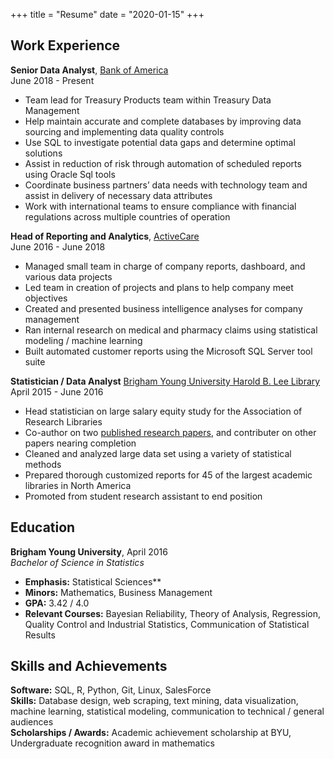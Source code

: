 +++
title = "Resume"
date = "2020-01-15"
+++

## Work Experience

**Senior Data Analyst**, [Bank of America](https://www.bankofamerica.com/)  
June 2018 - Present

- Team lead for Treasury Products team within Treasury Data Management
- Help maintain accurate and complete databases by improving data sourcing and implementing data quality controls
- Use SQL to investigate potential data gaps and determine optimal solutions
- Assist in reduction of risk through automation of scheduled reports using Oracle Sql tools
- Coordinate business partners’ data needs with technology team and assist in delivery of necessary data attributes
- Work with international teams to ensure compliance with financial regulations across multiple
countries of operation

**Head of Reporting and Analytics**, [ActiveCare](https://www.activecare.com/)  
June 2016 - June 2018
  
  - Managed small team in charge of company reports, dashboard, and various data projects
  - Led team in creation of projects and plans to help company meet objectives
  - Created and presented business intelligence analyses for company management
  - Ran internal research on medical and pharmacy claims using statistical modeling / machine learning
  - Built automated customer reports using the Microsoft SQL Server tool suite

**Statistician / Data Analyst** [Brigham Young University Harold B. Lee Library](https://lib.byu.edu/)  
April 2015 - June 2016

  - Head statistician on large salary equity study for the Association of Research Libraries
  - Co-author on two [published research papers](http://crl.acrl.org/index.php/crl/article/view/16639/18085), and contributer on other papers nearing completion
  - Cleaned and analyzed large data set using a variety of statistical methods
  - Prepared thorough customized reports for 45 of the largest academic libraries in North America
  - Promoted from student research assistant to end position
  
## Education

**Brigham Young University**, April 2016  
*Bachelor of Science in Statistics*

  - **Emphasis:** Statistical Sciences**
  - **Minors:** Mathematics, Business Management
  - **GPA:** 3.42 / 4.0
  - **Relevant Courses:** Bayesian Reliability, Theory of Analysis, Regression, Quality Control and Industrial Statistics, Communication of Statistical Results
  

## Skills and Achievements

**Software:** SQL, R, Python, Git, Linux, SalesForce  
**Skills:** Database design, web scraping, text mining, data visualization, machine learning, statistical modeling, communication to technical / general audiences  
**Scholarships / Awards:** Academic achievement scholarship at BYU, Undergraduate recognition award in mathematics  
